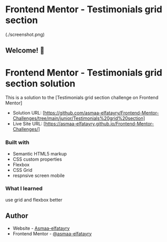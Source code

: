 # Frontend Mentor - Testimonials grid section

(./screenshot.png)

## Welcome! 👋

# Frontend Mentor - Testimonials grid section solution

This is a solution to the [Testimonials grid section challenge on Frontend Mentor]


- Solution URL: [https://github.com/asmaa-elfatayry/Frontend-Mentor-Challenges/tree/main/junior/Testimonials%20grid%20section]
- Live Site URL: [https://asmaa-elfatayry.github.io/Frontend-Mentor-Challenges/]



### Built with

- Semantic HTML5 markup
- CSS custom properties
- Flexbox
- CSS Grid
- respnsive screen mobile

### What I learned

use grid and flexbox better





## Author

- Website - [Asmaa-elfatayry](https://github.com/asmaa-elfatayry)
- Frontend Mentor - [@asmaa-elfatayry](https://www.frontendmentor.io/profile/asmaa-elfatayry)

